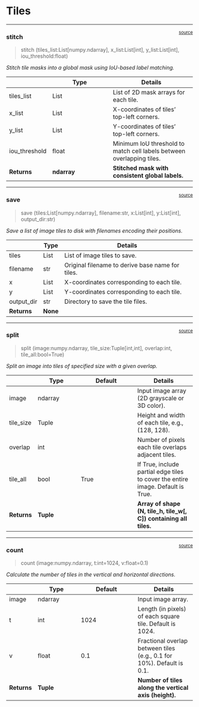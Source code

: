 # Tiles


<!-- WARNING: THIS FILE WAS AUTOGENERATED! DO NOT EDIT! -->

------------------------------------------------------------------------

<a href="https://github.com/plezar/NEST/blob/main/NEST/tiles.py#L138"
target="_blank" style="float:right; font-size:smaller">source</a>

### stitch

>  stitch (tiles_list:List[numpy.ndarray], x_list:List[int],
>              y_list:List[int], iou_threshold:float)

*Stitch tile masks into a global mask using IoU-based label matching.*

<table>
<colgroup>
<col style="width: 9%" />
<col style="width: 38%" />
<col style="width: 52%" />
</colgroup>
<thead>
<tr>
<th></th>
<th><strong>Type</strong></th>
<th><strong>Details</strong></th>
</tr>
</thead>
<tbody>
<tr>
<td>tiles_list</td>
<td>List</td>
<td>List of 2D mask arrays for each tile.</td>
</tr>
<tr>
<td>x_list</td>
<td>List</td>
<td>X-coordinates of tiles’ top-left corners.</td>
</tr>
<tr>
<td>y_list</td>
<td>List</td>
<td>Y-coordinates of tiles’ top-left corners.</td>
</tr>
<tr>
<td>iou_threshold</td>
<td>float</td>
<td>Minimum IoU threshold to match cell labels between overlapping
tiles.</td>
</tr>
<tr>
<td><strong>Returns</strong></td>
<td><strong>ndarray</strong></td>
<td><strong>Stitched mask with consistent global labels.</strong></td>
</tr>
</tbody>
</table>

------------------------------------------------------------------------

<a href="https://github.com/plezar/NEST/blob/main/NEST/tiles.py#L102"
target="_blank" style="float:right; font-size:smaller">source</a>

### save

>  save (tiles:List[numpy.ndarray], filename:str, x:List[int], y:List[int],
>            output_dir:str)

*Save a list of image tiles to disk with filenames encoding their
positions.*

<table>
<thead>
<tr>
<th></th>
<th><strong>Type</strong></th>
<th><strong>Details</strong></th>
</tr>
</thead>
<tbody>
<tr>
<td>tiles</td>
<td>List</td>
<td>List of image tiles to save.</td>
</tr>
<tr>
<td>filename</td>
<td>str</td>
<td>Original filename to derive base name for tiles.</td>
</tr>
<tr>
<td>x</td>
<td>List</td>
<td>X-coordinates corresponding to each tile.</td>
</tr>
<tr>
<td>y</td>
<td>List</td>
<td>Y-coordinates corresponding to each tile.</td>
</tr>
<tr>
<td>output_dir</td>
<td>str</td>
<td>Directory to save the tile files.</td>
</tr>
<tr>
<td><strong>Returns</strong></td>
<td><strong>None</strong></td>
<td></td>
</tr>
</tbody>
</table>

------------------------------------------------------------------------

<a href="https://github.com/plezar/NEST/blob/main/NEST/tiles.py#L48"
target="_blank" style="float:right; font-size:smaller">source</a>

### split

>  split (image:numpy.ndarray, tile_size:Tuple[int,int], overlap:int,
>             tile_all:bool=True)

*Split an image into tiles of specified size with a given overlap.*

<table>
<colgroup>
<col style="width: 6%" />
<col style="width: 25%" />
<col style="width: 34%" />
<col style="width: 34%" />
</colgroup>
<thead>
<tr>
<th></th>
<th><strong>Type</strong></th>
<th><strong>Default</strong></th>
<th><strong>Details</strong></th>
</tr>
</thead>
<tbody>
<tr>
<td>image</td>
<td>ndarray</td>
<td></td>
<td>Input image array (2D grayscale or 3D color).</td>
</tr>
<tr>
<td>tile_size</td>
<td>Tuple</td>
<td></td>
<td>Height and width of each tile, e.g., (128, 128).</td>
</tr>
<tr>
<td>overlap</td>
<td>int</td>
<td></td>
<td>Number of pixels each tile overlaps adjacent tiles.</td>
</tr>
<tr>
<td>tile_all</td>
<td>bool</td>
<td>True</td>
<td>If True, include partial edge tiles to cover the entire image.
Default is True.</td>
</tr>
<tr>
<td><strong>Returns</strong></td>
<td><strong>Tuple</strong></td>
<td></td>
<td><strong>Array of shape (N, tile_h, tile_w[, C]) containing all
tiles.</strong></td>
</tr>
</tbody>
</table>

------------------------------------------------------------------------

<a href="https://github.com/plezar/NEST/blob/main/NEST/tiles.py#L17"
target="_blank" style="float:right; font-size:smaller">source</a>

### count

>  count (image:numpy.ndarray, t:int=1024, v:float=0.1)

*Calculate the number of tiles in the vertical and horizontal
directions.*

<table>
<colgroup>
<col style="width: 6%" />
<col style="width: 25%" />
<col style="width: 34%" />
<col style="width: 34%" />
</colgroup>
<thead>
<tr>
<th></th>
<th><strong>Type</strong></th>
<th><strong>Default</strong></th>
<th><strong>Details</strong></th>
</tr>
</thead>
<tbody>
<tr>
<td>image</td>
<td>ndarray</td>
<td></td>
<td>Input image array.</td>
</tr>
<tr>
<td>t</td>
<td>int</td>
<td>1024</td>
<td>Length (in pixels) of each square tile. Default is 1024.</td>
</tr>
<tr>
<td>v</td>
<td>float</td>
<td>0.1</td>
<td>Fractional overlap between tiles (e.g., 0.1 for 10%). Default is
0.1.</td>
</tr>
<tr>
<td><strong>Returns</strong></td>
<td><strong>Tuple</strong></td>
<td></td>
<td><strong>Number of tiles along the vertical axis
(height).</strong></td>
</tr>
</tbody>
</table>
